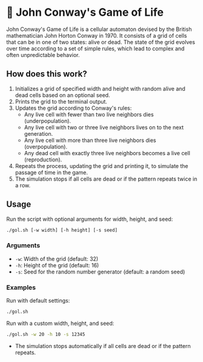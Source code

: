 # 🧫 John Conway's Game of Life

John Conway's Game of Life is a cellular automaton devised by the British mathematician John Horton Conway in 1970.
It consists of a grid of cells that can be in one of two states: alive or dead.
The state of the grid evolves over time according to a set of simple rules, which lead to complex and often unpredictable behavior.

## How does this work?

1. Initializes a grid of specified width and height with random alive and dead cells based on an optional seed.
2. Prints the grid to the terminal output.
3. Updates the grid according to Conway's rules:
   - Any live cell with fewer than two live neighbors dies (underpopulation).
   - Any live cell with two or three live neighbors lives on to the next generation.
   - Any live cell with more than three live neighbors dies (overpopulation).
   - Any dead cell with exactly three live neighbors becomes a live cell (reproduction).
4. Repeats the process, updating the grid and printing it, to simulate the passage of time in the game.
5. The simulation stops if all cells are dead or if the pattern repeats twice in a row.

## Usage

Run the script with optional arguments for width, height, and seed:

```sh
./gol.sh [-w width] [-h height] [-s seed]
```

### Arguments

- `-w`: Width of the grid (default: 32)
- `-h`: Height of the grid (default: 16)
- `-s`: Seed for the random number generator (default: a random seed)

### Examples

Run with default settings:

```sh
./gol.sh
```

Run with a custom width, height, and seed:

```sh
./gol.sh -w 20 -h 10 -s 12345
```

- The simulation stops automatically if all cells are dead or if the pattern repeats.
